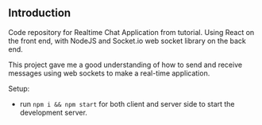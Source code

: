 ## Introduction
Code repository for Realtime Chat Application from tutorial. Using  React on the front end, with NodeJS and Socket.io web socket library on the back end. 

This project gave me a good understanding of how to send and receive messages using web sockets to make a real-time application.

Setup:
- run ```npm i && npm start``` for both client and server side to start the development server.
